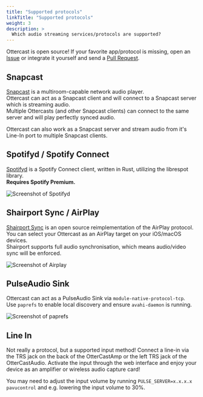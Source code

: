 ```yaml
---
title: "Supported protocols"
linkTitle: "Supported protocols"
weight: 3
description: >
  Which audio streaming services/protocols are supported?
---
```


Ottercast is open source! If your favorite app/protocol is missing, open an [Issue](https://github.com/Ottercast/buildroot-ottercast-audio/issues) or integrate it yourself and send a [Pull Request](https://github.com/Ottercast/buildroot-ottercast-audio/pulls).

## Snapcast
[Snapcast](https://github.com/badaix/snapcast) is a multiroom-capable network audio player.  
Ottercast can act as a Snapcast client and will connect to a Snapcast server which is streaming audio.  
Multiple Ottercasts (and other Snapcast clients) can connect to the same server and will play perfectly synced audio.

Ottercast can also work as a Snapcast server and stream audio from it's Line-In port to multiple Snapcast clients.

## Spotifyd / Spotify Connect

<div class="row">
<div class="col-md-7">

[Spotifyd](https://github.com/Spotifyd/spotifyd) is a Spotify Connect client, written in Rust, utilizing the librespot library.  
**Requires Spotify Premium.**

</div>
<div class="col-md-4">
<img src="/assets/images/spotify.png" alt="Screenshot of Spotifyd" class="img-responsive">
</div>

</div>

## Shairport Sync / AirPlay


<div class="row">
<div class="col-md-7">

[Shairport Sync](https://github.com/mikebrady/shairport-sync) is an open source reimplementation of the AirPlay protocol.  
You can select your Ottercast as an AirPlay target on your iOS/macOS devices.  
Shairport supports full audio synchronisation, which means audio/video sync will be enforced.

</div>
<div class="col-md-4">
<img src="/assets/images/airplay.png" alt="Screenshot of Airplay" class="img-responsive">
</div>

</div>

## PulseAudio Sink

<div class="row">
<div class="col-md-6">

Ottercast can act as a PulseAudio Sink via `module-native-protocol-tcp`.  
Use `paprefs` to enable local discovery and ensure `avahi-daemon` is running.  

</div>
<div class="col-md-5">
<img src="/assets/images/paprefs.png" alt="Screenshot of paprefs" class="img-responsive">
</div>
</div>

## Line In

Not really a protocol, but a supported input method! Connect a line-in via the TRS jack on the back of the OtterCastAmp or the left TRS jack of the OtterCastAudio. Activate the input through the web interface and enjoy your device as an amplifier or wireless audio capture card!

You may need to adjust the input volume by running `PULSE_SERVER=x.x.x.x pavucontrol` and e.g. lowering the input volume to 30%.
